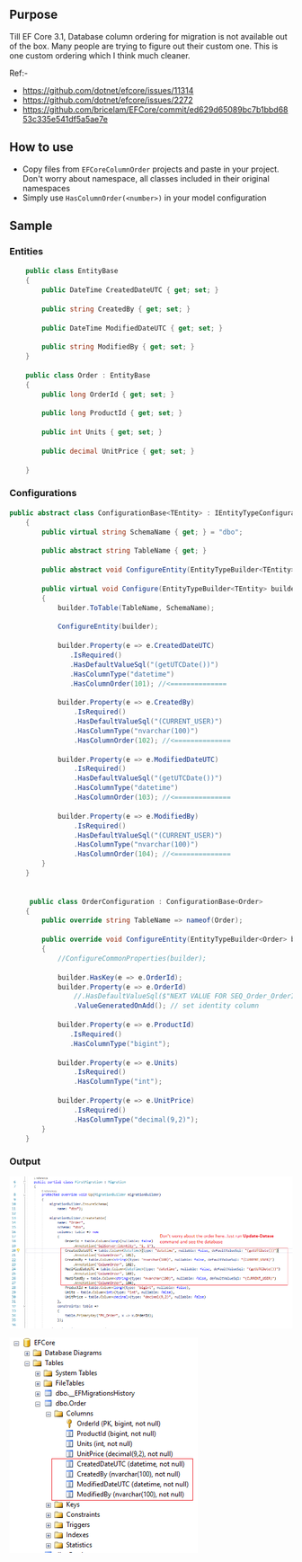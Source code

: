 ## Purpose
Till EF Core 3.1, Database column ordering for migration is not available out of the box. Many people are trying to figure out their custom one. This is one custom ordering which I think much cleaner.

Ref:-
- https://github.com/dotnet/efcore/issues/11314
- https://github.com/dotnet/efcore/issues/2272
- https://github.com/bricelam/EFCore/commit/ed629d65089bc7b1bbd6853c335e541df5a5ae7e

## How to use
- Copy files from `EFCoreColumnOrder` projects and paste in your project. Don't worry about namespace, all classes included in their original namespaces
- Simply use `HasColumnOrder(<number>)` in your model configuration

## Sample

### Entities
```C#
    public class EntityBase
    {
        public DateTime CreatedDateUTC { get; set; }

        public string CreatedBy { get; set; }

        public DateTime ModifiedDateUTC { get; set; }

        public string ModifiedBy { get; set; }
    }

    public class Order : EntityBase
    {
        public long OrderId { get; set; }

        public long ProductId { get; set; }

        public int Units { get; set; }

        public decimal UnitPrice { get; set; }

    }

```

### Configurations
```C#
public abstract class ConfigurationBase<TEntity> : IEntityTypeConfiguration<TEntity> where TEntity : EntityBase
    {
        public virtual string SchemaName { get; } = "dbo";

        public abstract string TableName { get; }

        public abstract void ConfigureEntity(EntityTypeBuilder<TEntity> builder);

        public virtual void Configure(EntityTypeBuilder<TEntity> builder)
        {
            builder.ToTable(TableName, SchemaName);

            ConfigureEntity(builder);

            builder.Property(e => e.CreatedDateUTC)
               .IsRequired()
               .HasDefaultValueSql("(getUTCDate())")
               .HasColumnType("datetime")
               .HasColumnOrder(101); //<==============

            builder.Property(e => e.CreatedBy)
                .IsRequired()
                .HasDefaultValueSql("(CURRENT_USER)")
                .HasColumnType("nvarchar(100)")
                .HasColumnOrder(102); //<==============

            builder.Property(e => e.ModifiedDateUTC)
                .IsRequired()
                .HasDefaultValueSql("(getUTCDate())")
                .HasColumnType("datetime")
                .HasColumnOrder(103); //<==============

            builder.Property(e => e.ModifiedBy)
                .IsRequired()
                .HasDefaultValueSql("(CURRENT_USER)")
                .HasColumnType("nvarchar(100)")
                .HasColumnOrder(104); //<==============
        }
    }


     public class OrderConfiguration : ConfigurationBase<Order>
    {
        public override string TableName => nameof(Order);

        public override void ConfigureEntity(EntityTypeBuilder<Order> builder)
        {
            //ConfigureCommonProperties(builder);

            builder.HasKey(e => e.OrderId);
            builder.Property(e => e.OrderId)
                //.HasDefaultValueSql($"NEXT VALUE FOR SEQ_Order_OrderId"); // use sequence
                .ValueGeneratedOnAdd(); // set identity column

            builder.Property(e => e.ProductId)
               .IsRequired()
               .HasColumnType("bigint");

            builder.Property(e => e.Units)
                .IsRequired()
                .HasColumnType("int");

            builder.Property(e => e.UnitPrice)
                .IsRequired()
                .HasColumnType("decimal(9,2)");
        }
    }
```

### Output
![Generated C# migration script](images/migration1.png)

![Final DB](images/migration2.png)